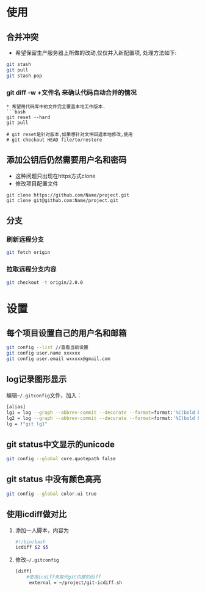 

# 使用

## 合并冲突

* 希望保留生产服务器上所做的改动,仅仅并入新配置项, 处理方法如下:
```bash
git stash
git pull
git stash pop
```

### git diff -w +文件名 来确认代码自动合并的情况
```
* 希望用代码库中的文件完全覆盖本地工作版本.
```bash
git reset --hard
git pull

# git reset是针对版本,如果想针对文件回退本地修改,使用
# git checkout HEAD file/to/restore
```

## 添加公钥后仍然需要用户名和密码
* 这种问题只出现在https方式clone
* 修改项目配置文件
```git
git clone https://github.com/Name/project.git
git clone git@github.com:Name/project.git
```
## 分支

### 刷新远程分支
```bash
git fetch origin
```

### 拉取远程分支内容

```bash
git checkout -t origin/2.0.0
```
# 设置

## 每个项目设置自己的用户名和邮箱

```bash
git config --list //查看当前设置
git config user.name xxxxxx
git config user.email wxxxxx@gmail.com
```

## log记录图形显示
编辑`~/.gitconfig`文件，加入：
```bash
[alias]
lg1 = log --graph --abbrev-commit --decorate --format=format:'%C(bold blue)%h%C(reset) - %C(bold green)(%ar)%C(reset) %C(white)%s%C(reset) %C(dim white)- %an%C(reset)%C(bold yellow)%d%C(reset)' --all
lg2 = log --graph --abbrev-commit --decorate --format=format:'%C(bold blue)%h%C(reset) - %C(bold cyan)%aD%C(reset) %C(bold green)(%ar)%C(reset)%C(bold yellow)%d%C(reset)%n''          %C(white)%s%C(reset) %C(dim white)- %an%C(reset)' --all
lg = !"git lg1"
```

## git status中文显示的unicode
```bash
git config --global core.quotepath false
```

## git status 中没有颜色高亮
```bash
git config --global color.ui true
```
## 使用icdiff做对比

1. 添加一人脚本，内容为
   ```bash
   #!/bin/bash
   icdiff $2 $5
   ```
2. 修改`~/.gitconfig`
   ```bash
   [diff]
	   #使用icdiff来取代git内建的diff
		external = ~/project/git-icdiff.sh
   ```
